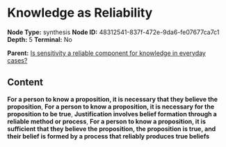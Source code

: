 # Knowledge as Reliability

**Node Type:** synthesis
**Node ID:** 48312541-837f-472e-9da6-fe07677ca7c1
**Depth:** 5
**Terminal:** No

**Parent:** [Is sensitivity a reliable component for knowledge in everyday cases?](is-sensitivity-a-reliable-component-for-knowledge-in-everyday-cases-antithesis-762aeb35-6620-4bef-a563-e15a9a26f15a.md)

## Content

**For a person to know a proposition, it is necessary that they believe the proposition**, **For a person to know a proposition, it is necessary for the proposition to be true**, **Justification involves belief formation through a reliable method or process**, **For a person to know a proposition, it is sufficient that they believe the proposition, the proposition is true, and their belief is formed by a process that reliably produces true beliefs**
